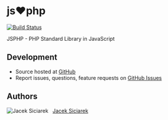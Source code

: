 js&hearts;php
=====
[![Build Status](https://secure.travis-ci.org/siciarek/jsphp.png)](http://travis-ci.org/siciarek/jsphp)

JSPHP - PHP Standard Library in JavaScript


## Development

- Source hosted at [GitHub](https://github.com/siciarek/jsphp)
- Report issues, questions, feature requests on [GitHub Issues](https://github.com/siciarek/jsphp/issues)

## Authors
![Jacek Siciarek](https://secure.gravatar.com/avatar/d4b77615f3bd9f43f109bee92c908e01?s=64 "Jacek Siciarek") &nbsp; [Jacek Siciarek](https://github.com/siciarek)

